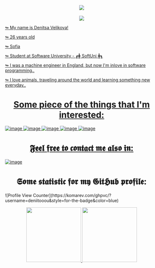 <h1 align="center">
  <a href="https://git.io/typing-svg">
    <img src="https://readme-typing-svg.herokuapp.com?font=Montserrat&color=3695F7&size=32&center=true&vCenter=true&lines=Hello%2C+World!;My+name+is+Denitsa.;Welcome+to+my+profile!">
</h1>
<p align="center">
  <a href="https://github.com/ryo-ma/github-profile-trophy">
    <img src="https://github-profile-trophy.vercel.app/?username=deniitooou&theme=radical&column=7">
</p>

↬ My name is Denitsa Velikova!
  
↬ 26 years old

↬ Sofia
                                   
↬ Student at Software University -  ┏╋ SoftUni ╋┓

↬ I was a machine engineer in England, but now I'm inlove in software programming..

↬ I love animals, traveling around the world and learning something new everyday..

<h1 align="center">Some piece of the things that I'm interested: </h1>  
 
 ![image](https://img.shields.io/badge/Visual_Studio-5C2D91?style=for-the-badge&logo=visual%20studio&logoColor=white)
 ![image](https://img.shields.io/badge/C%23-239120?style=for-the-badge&logo=c-sharp&logoColor=white)
 ![image](https://img.shields.io/badge/.NET-512BD4?style=for-the-badge&logo=dotnet&logoColor=white)
 ![image](https://img.shields.io/badge/GIT-E44C30?style=for-the-badge&logo=git&logoColor=white)
![image](https://img.shields.io/badge/photo-Shoots-white?style=for-the-badge&logo=appveyor)
 
<h1 align="center">𝕱𝖊𝖊𝖑 𝖋𝖗𝖊𝖊 𝖙𝖔 𝖈𝖔𝖓𝖙𝖆𝖈𝖙 𝖒𝖊 𝖆𝖑𝖘𝖔 𝖎𝖓: </h1> 
  
<a href="https://www.linkedin.com/in/denny-velikova-951354239/">![image](https://img.shields.io/badge/LinkedIn-0077B5?style=for-the-badge&logo=linkedin&logoColor=white)</a>

<h1 align="center">𝕾𝖔𝖒𝖊 𝖘𝖙𝖆𝖙𝖎𝖘𝖙𝖎𝖈 𝖋𝖔𝖗 𝖒𝖞 𝕲𝖎𝖙𝕳𝖚𝖇 𝖕𝖗𝖔𝖋𝖎𝖑𝖊: </h1>
![Profile View Counter](https://komarev.com/ghpvc/?username=deniitooou&style=for-the-badge&color=blue)
  <p align="center">
    <a href="https://github.com/anuraghazra/github-readme-stats">
      <img src="https://github-readme-stats.vercel.app/api?username=deniitooou&theme=radical&show_icons=true" height="180">
    </a>
    <a href="https://github.com/anuraghazra/github-readme-stats">
      <img src="https://github-readme-stats.vercel.app/api/top-langs/?username=deniitooou&layout=compact&theme=radical"  height="180">
    </a>
   </p>
